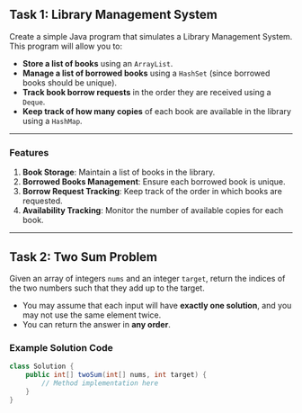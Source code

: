 ## Task 1: Library Management System

Create a simple Java program that simulates a Library Management System. This program will allow you to:

- **Store a list of books** using an `ArrayList`.
- **Manage a list of borrowed books** using a `HashSet` (since borrowed books should be unique).
- **Track book borrow requests** in the order they are received using a `Deque`.
- **Keep track of how many copies** of each book are available in the library using a `HashMap`.

---

### Features

1. **Book Storage**: Maintain a list of books in the library.
2. **Borrowed Books Management**: Ensure each borrowed book is unique.
3. **Borrow Request Tracking**: Keep track of the order in which books are requested.
4. **Availability Tracking**: Monitor the number of available copies for each book.

---

## Task 2: Two Sum Problem

Given an array of integers `nums` and an integer `target`, return the indices of the two numbers such that they add up to the target.

- You may assume that each input will have **exactly one solution**, and you may not use the same element twice.
- You can return the answer in **any order**.

### Example Solution Code

```java
class Solution {
    public int[] twoSum(int[] nums, int target) {
        // Method implementation here
    }
}
